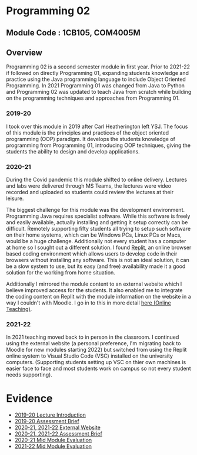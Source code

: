# Programming 02

## Module Code : 1CB105, COM4005M

## Overview

Programming 02 is a second semester module in first year. Prior to 2021-22 if followed on directly Programming 01, expanding students knowledge and practice using the Java programming language to include Object Oriented Programming. In 2021 Programming 01 was changed from Java to Python and Programming 02 was updated to teach Java from scratch while building on the programming techniques and approaches from Programming 01.  

### 2019-20

I took over this module in 2019 after Carl Heatherington left YSJ. The focus of this module is the principles and practices of the object oriented programming (OOP) paradigm. It develops the students knowledge of programming from Programming 01, introducing OOP techniques, giving the students the ability to design and develop applications. 

### 2020-21

During the Covid pandemic this module shifted to online delivery. Lectures and labs were delivered through MS Teams, the lectures were video recorded and uploaded so students could review the lectures at their leisure.  

The biggest challenge for this module was the development environment. Programming Java requires specialist software. While this software is freely and easily available, actually installing and getting it setup correctly can be difficult. Remotely supporting fifty students all trying to setup such software on their home systems, which can be Windows PCs, Linux PCs or Macs, would be a huge challenge. Additionally not every student has a computer at home so I sought out a different solution. I found [Replit](https://replit.com/), an online browser based coding environment which allows users to develop code in their browsers without installing any software. This is not an ideal solution, it can be a slow system to use, but its easy (and free) availability made it a good solution for the working from home situation.  

Additionally I mirrored the module content to an external website which I believe improved access for the students. It also enabled me to integrate the coding content on Replit with the module information on the website in a way I couldn't with Moodle. I go in to this in more detail [here (Online Teaching)](../../../CaseStudies/OnlineTeaching.md).  

### 2021-22

In 2021 teaching moved back to in person in the classroom. I continued using the external website (a personal preference, I'm migrating back to Moodle for new modules starting 2022) but switched from using the Replit online system to Visual Studio Code (VSC) installed on the university computers. (Supporting students setting up VSC on thier own machines is easier face to face and most students work on campus so not every student needs supporting).  

# Evidence

* [2019-20 Lecture Introduction](../../../evidence/1CB105-Lecture-01-Anim.pdf)
* [2019-20 Assessment Brief](../../../evidence/AssessmentBrief1CB1051920.doc)
* [2020-21, 2021-22 External Website](https://ysjprog02.netlify.app/)
* [2020-21, 2021-22 Assessment Brief](../../../evidence/COM4005M-AssessmentBrief-2020-21.doc)
* [2020-21 Mid Module Evaluation](../../../evidence/Prog02-2021MidMod.pdf)
* [2021-22 Mid Module Evaluation](../../../evidence/Prog02-2122MidMod.pdf)

